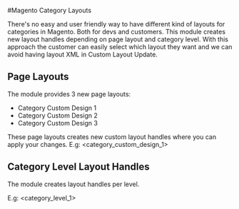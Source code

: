 #Magento Category Layouts

There's no easy and user friendly way to have different kind of layouts for categories in Magento. Both for devs and customers. This module creates new layout handles depending on page layout and category level. With this approach the customer can easily select which layout they want and we can avoid having layout XML in Custom Layout Update.

## Page Layouts

The module provides 3 new page layouts:
* Category Custom Design 1
* Category Custom Design 2
* Category Custom Design 3

These page layouts creates new custom layout handles where you can apply your changes.
E.g: <category_custom_design_1> 

## Category Level Layout Handles

The module creates layout handles per level.

E.g: <category_level_1>
